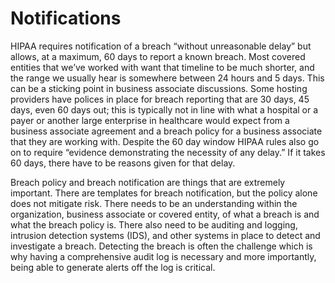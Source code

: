 # Notifications

HIPAA requires notification of a breach “without unreasonable delay” but allows, at a maximum, 60 days to report a known breach. Most covered entities that we’ve worked with want that timeline to be much shorter, and the range we usually hear is somewhere between 24 hours and 5 days. This can be a sticking point in business associate discussions. Some hosting providers have polices in place for breach reporting that are 30 days, 45 days, even 60 days out; this is typically not in line with what a hospital or a payer or another large enterprise in healthcare would expect from a business associate agreement and a breach policy for a business associate that they are working with. Despite the 60 day window HIPAA rules also go on to require “evidence demonstrating the necessity of any delay.” If it takes 60 days, there have to be reasons given for that delay.

Breach policy and breach notification are things that are extremely important. There are templates for breach notification, but the policy alone does not mitigate risk. There needs to be an understanding within the organization, business associate or covered entity, of what a breach is and what the breach policy is. There also need to be auditing and logging, intrusion detection systems (IDS), and other systems in place to detect and investigate a breach. Detecting the breach is often the challenge which is why having a comprehensive audit log is necessary and more importantly, being able to generate alerts off the log is critical.
